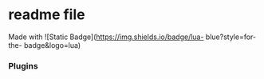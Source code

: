 # readme file

Made with ![Static Badge](https://img.shields.io/badge/lua- blue?style=for- the- badge&logo=lua)



### Plugins 

